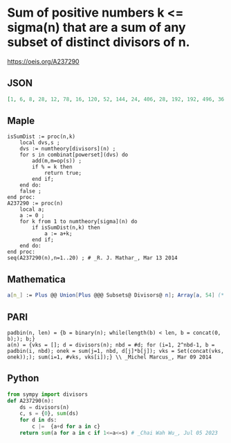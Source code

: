 # Sum of positive numbers k <\= sigma\(n\) that are a sum of any subset of distinct divisors of n\.
https://oeis.org/A237290
## JSON
```JSON
[1, 6, 8, 28, 12, 78, 16, 120, 52, 144, 24, 406, 28, 192, 192, 496, 36, 780, 40, 903, 256, 288, 48, 1830, 124, 336, 320, 1596, 60, 2628, 64, 2016, 384, 432, 384, 4186, 76, 480, 448, 4095, 84, 4656, 88, 2688, 2184, 576, 96, 7750, 228, 2976, 576, 3136, 108, 7260]
```
## Maple
```Maple
isSumDist := proc(n,k)
    local dvs,s ;
    dvs := numtheory[divisors](n) ;
    for s in combinat[powerset](dvs) do
        add(m,m=op(s)) ;
        if % = k then
            return true;
        end if;
    end do:
    false ;
end proc:
A237290 := proc(n)
    local a;
    a := 0 ;
    for k from 1 to numtheory[sigma](n) do
        if isSumDist(n,k) then
            a := a+k;
        end if;
    end do:
end proc:
seq(A237290(n),n=1..20) ; # _R. J. Mathar_, Mar 13 2014
```
## Mathematica
```Mathematica
a[n_] := Plus @@ Union[Plus @@@ Subsets@ Divisors@ n]; Array[a, 54] (* _Giovanni Resta_, Mar 13 2014 *)
```
## PARI
```PARI
padbin(n, len) = {b = binary(n); while(length(b) < len, b = concat(0, b);); b;}
a(n) = {vks = []; d = divisors(n); nbd = #d; for (i=1, 2^nbd-1, b = padbin(i, nbd); onek = sum(j=1, nbd, d[j]*b[j]); vks = Set(concat(vks, onek));); sum(i=1, #vks, vks[i]);} \\ _Michel Marcus_, Mar 09 2014
```
## Python
```Python
from sympy import divisors
def A237290(n):
    ds = divisors(n)
    c, s = {0}, sum(ds)
    for d in ds:
        c |=  {a+d for a in c}
    return sum(a for a in c if 1<=a<=s) # _Chai Wah Wu_, Jul 05 2023
```
